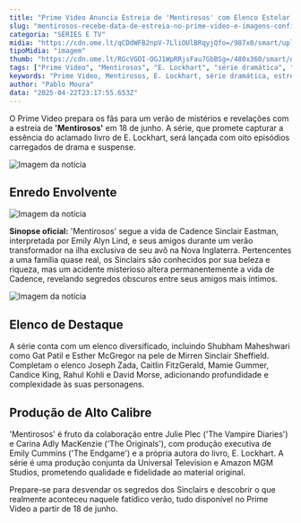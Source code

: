 ```yaml
---
title: "Prime Video Anuncia Estreia de 'Mentirosos' com Elenco Estelar e Primeiras Imagens"
slug: "mentirosos-recebe-data-de-estreia-no-prime-video-e-imagens-confira"
categoria: "SÉRIES E TV"
midia: "https://cdn.ome.lt/qCDdWFB2npV-7LliOUlBRqyjQfo=/987x0/smart/uploads/conteudo/fotos/Design_sem_nome_-_2025-04-22T193959.790.png"
tipoMidia: "imagem"
thumb: "https://cdn.ome.lt/RGcVGOI-OGJ1WpRRjsFau7GbBSg=/480x360/smart/extras/conteudos/Design_sem_nome_-_2025-04-22T193959.790.png"
tags: ["Prime Video", "Mentirosos", "E. Lockhart", "série dramática", "estreia de série", "Emily Alyn Lind", "Julie Plec", "Carina Adly MacKenzie", "drama de mistério"]
keywords: "Prime Video, Mentirosos, E. Lockhart, série dramática, estreia de série, Emily Alyn Lind, Julie Plec, Carina Adly MacKenzie, drama de mistério"
author: "Pablo Moura"
data: "2025-04-22T23:17:55.653Z"
---
```


O Prime Video prepara os fãs para um verão de mistérios e revelações com a estreia de **'Mentirosos'** em 18 de junho. A série, que promete capturar a essência do aclamado livro de E. Lockhart, será lançada com oito episódios carregados de drama e suspense.

![Imagem da notícia](https://cdn.ome.lt/kz7jNPs180dXwhLaev2WzgLH0pc=/fit-in/837x500/smart/uploads/conteudo/fotos/Screenshot_2025-04-22_192158.png)

## Enredo Envolvente

![Imagem da notícia](https://cdn.ome.lt/pLC_kPlT6iN4vS7RnUt6HaCBazY=/fit-in/837x500/smart/uploads/conteudo/fotos/Screenshot_2025-04-22_192150.png)

**Sinopse oficial:** 'Mentirosos' segue a vida de Cadence Sinclair Eastman, interpretada por Emily Alyn Lind, e seus amigos durante um verão transformador na ilha exclusiva de seu avô na Nova Inglaterra. Pertencentes a uma família quase real, os Sinclairs são conhecidos por sua beleza e riqueza, mas um acidente misterioso altera permanentemente a vida de Cadence, revelando segredos obscuros entre seus amigos mais íntimos.

![Imagem da notícia](https://cdn.ome.lt/UPNwM7CjI2A11AoYR9-laBEJNqo=/fit-in/837x500/smart/uploads/conteudo/fotos/Screenshot_2025-04-22_192143.png)

## Elenco de Destaque

A série conta com um elenco diversificado, incluindo Shubham Maheshwari como Gat Patil e Esther McGregor na pele de Mirren Sinclair Sheffield. Completam o elenco Joseph Zada, Caitlin FitzGerald, Mamie Gummer, Candice King, Rahul Kohli e David Morse, adicionando profundidade e complexidade às suas personagens.

## Produção de Alto Calibre

'Mentirosos' é fruto da colaboração entre Julie Plec ('The Vampire Diaries') e Carina Adly MacKenzie ('The Originals'), com produção executiva de Emily Cummins ('The Endgame') e a própria autora do livro, E. Lockhart. A série é uma produção conjunta da Universal Television e Amazon MGM Studios, prometendo qualidade e fidelidade ao material original.

Prepare-se para desvendar os segredos dos Sinclairs e descobrir o que realmente aconteceu naquele fatídico verão, tudo disponível no Prime Video a partir de 18 de junho.